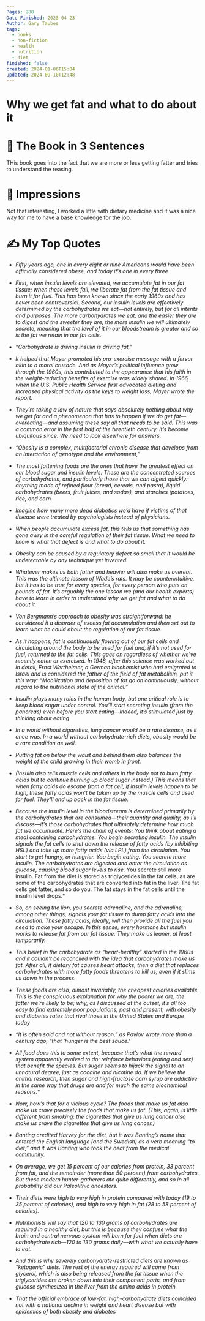 ```yaml
---
Pages: 288
Date Finished: 2023-04-23
Author: Gary Taubes
tags:
  - books
  - non-fiction
  - health
  - nutrition
  - diet
finished: false
created: 2024-01-06T15:04
updated: 2024-09-10T12:48
---
```

# Why we get fat and what to do about it



# 🚀 The Book in 3 Sentences
THis book goes into the fact that we are more or less getting fatter and tries to understand the reasing. 

# 🎨 Impressions
Not that interesting, I worked a little with dietary medicine and it was a nice way for me to have a base knowledge for the job.


# ✍️ My Top  Quotes
- *Fifty years ago, one in every eight or nine Americans would have been officially considered obese, and today it’s one in every three* 
 
- *First, when insulin levels are elevated, we accumulate fat in our fat tissue; when these levels fall, we liberate fat from the fat tissue and burn it for fuel. This has been known since the early 1960s and has never been controversial. Second, our insulin levels are effectively determined by the carbohydrates we eat—not entirely, but for all intents and purposes. The more carbohydrates we eat, and the easier they are to digest and the sweeter they are, the more insulin we will ultimately secrete, meaning that the level of it in our bloodstream is greater and so is the fat we retain in our fat cells.* 
 
- *“Carbohydrate is driving insulin is driving fat,”* 
 
- *It helped that Mayer promoted his pro-exercise message with a fervor akin to a moral crusade. And as Mayer’s political influence grew through the 1960s, this contributed to the appearance that his faith in the weight-reducing benefits of exercise was widely shared. In 1966, when the U.S. Public Health Service first advocated dieting and increased physical activity as the keys to weight loss, Mayer wrote the report.* 
 
- *They’re taking a law of nature that says absolutely nothing about why we get fat and a phenomenon that has to happen if we do get fat—overeating—and assuming these say all that needs to be said. This was a common error in the first half of the twentieth century. It’s become ubiquitous since. We need to look elsewhere for answers.* 
 
- *“Obesity is a complex, multifactorial chronic disease that develops from an interaction of genotype and the environment,”* 
 
- *The most fattening foods are the ones that have the greatest effect on our blood sugar and insulin levels. These are the concentrated sources of carbohydrates, and particularly those that we can digest quickly: anything made of refined flour (bread, cereals, and pasta), liquid carbohydrates (beers, fruit juices, and sodas), and starches (potatoes, rice, and corn* 
 
- *Imagine how many more dead diabetics we’d have if victims of that disease were treated by psychologists instead of physicians.* 
 
- *When people accumulate excess fat, this tells us that something has gone awry in the careful regulation of their fat tissue. What we need to know is what that defect is and what to do about it.* 
 
- *Obesity can be caused by a regulatory defect so small that it would be undetectable by any technique yet invented.* 
 
- *Whatever makes us both fatter and heavier will also make us overeat. This was the ultimate lesson of Wade’s rats. It may be counterintuitive, but it has to be true for every species, for every person who puts on pounds of fat. It’s arguably the one lesson we (and our health experts) have to learn in order to understand why we get fat and what to do about it.* 
 
- *Von Bergmann’s approach to obesity was straightforward: he considered it a disorder of excess fat accumulation and then set out to learn what he could about the regulation of our fat tissue.* 
 
- *As it happens, fat is continuously flowing out of our fat cells and circulating around the body to be used for fuel and, if it’s not used for fuel, returned to the fat cells. This goes on regardless of whether we’ve recently eaten or exercised. In 1948, after this science was worked out in detail, Ernst Wertheimer, a German biochemist who had emigrated to Israel and is considered the father of the field of fat metabolism, put it this way: “Mobilization and deposition of fat go on continuously, without regard to the nutritional state of the animal.”* 
 
- *Insulin plays many roles in the human body, but one critical role is to keep blood sugar under control. You’ll start secreting insulin (from the pancreas) even before you start eating—indeed, it’s stimulated just by thinking about eating* 
 
- *In a world without cigarettes, lung cancer would be a rare disease, as it once was. In a world without carbohydrate-rich diets, obesity would be a rare condition as well.* 
 
- *Putting fat on below the waist and behind them also balances the weight of the child growing in their womb in front.* 
 
- *(Insulin also tells muscle cells and others in the body not to burn fatty acids but to continue burning up blood sugar instead.) This means that when fatty acids do escape from a fat cell, if insulin levels happen to be high, these fatty acids won’t be taken up by the muscle cells and used for fuel. They’ll end up back in the fat tissue.* 
 
- *Because the insulin level in the bloodstream is determined primarily by the carbohydrates that are consumed—their quantity and quality, as I’ll discuss—it’s those carbohydrates that ultimately determine how much fat we accumulate. Here’s the chain of events: You think about eating a meal containing carbohydrates. You begin secreting insulin. The insulin signals the fat cells to shut down the release of fatty acids (by inhibiting HSL) and take up more fatty acids (via LPL) from the circulation. You start to get hungry, or hungrier. You begin eating. You secrete more insulin. The carbohydrates are digested and enter the circulation as glucose, causing blood sugar levels to rise.* You secrete still more insulin. Fat from the diet is stored as triglycerides in the fat cells, as are some of the carbohydrates that are converted into fat in the liver. The fat cells get fatter, and so do you. The fat stays in the fat cells until the insulin level drops.* 
 
- *So, on seeing the lion, you secrete adrenaline, and the adrenaline, among other things, signals your fat tissue to dump fatty acids into the circulation. These fatty acids, ideally, will then provide all the fuel you need to make your escape. In this sense, every hormone but insulin works to release fat from our fat tissue. They make us leaner, at least temporarily.* 
 
- *This belief in the carbohydrate as “heart-healthy” started in the 1960s and it couldn’t be reconciled with the idea that carbohydrates make us fat. After all, if dietary fat causes heart attacks, then a diet that replaces carbohydrates with more fatty foods threatens to kill us, even if it slims us down in the process.* 
 
- *These foods are also, almost invariably, the cheapest calories available. This is the conspicuous explanation for why the poorer we are, the fatter we’re likely to be; why, as I discussed at the outset, it’s all too easy to find extremely poor populations, past and present, with obesity and diabetes rates that rival those in the United States and Europe today* 
 
- *“It is often said and not without reason,” as Pavlov wrote more than a century ago, “that ‘hunger is the best sauce.’* 
 
- *All food does this to some extent, because that’s what the reward system apparently evolved to do: reinforce behaviors (eating and sex) that benefit the species. But sugar seems to hijack the signal to an unnatural degree, just as cocaine and nicotine do. If we believe the animal research, then sugar and high-fructose corn syrup are addictive in the same way that drugs are and for much the same biochemical reasons.** 
 
- *Now, how’s that for a vicious cycle? The foods that make us fat also make us crave precisely the foods that make us fat. (This, again, is little different from smoking: the cigarettes that give us lung cancer also make us crave the cigarettes that give us lung cancer.)* 
 
- *Banting credited Harvey for the diet, but it was Banting’s name that entered the English language (and the Swedish) as a verb meaning “to diet,” and it was Banting who took the heat from the medical community.* 
 
- *On average, we get 15 percent of our calories from protein, 33 percent from fat, and the remainder (more than 50 percent) from carbohydrates. But these modern hunter-gatherers ate quite differently, and so in all probability did our Paleolithic ancestors.* 
 
- *Their diets were high to very high in protein compared with today (19 to 35 percent of calories), and high to very high in fat (28 to 58 percent of calories).* 
 
- *Nutritionists will say that 120 to 130 grams of carbohydrates are required in a healthy diet, but this is because they confuse what the brain and central nervous system will burn for fuel when diets are carbohydrate rich—120 to 130 grams daily—with what we actually have to eat.* 
 
- *And this is why severely carbohydrate-restricted diets are known as “ketogenic” diets. The rest of the energy required will come from glycerol, which is also being released from the fat tissue when the triglycerides are broken down into their component parts, and from glucose synthesized in the liver from the amino acids in protein.* 
 
- *That the official embrace of low-fat, high-carbohydrate diets coincided not with a national decline in weight and heart disease but with epidemics of both obesity and diabetes* 
 

